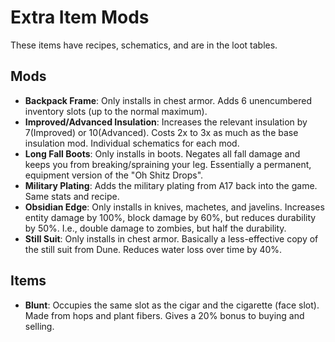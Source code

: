 # Extra Item Mods
These items have recipes, schematics, and are in the loot tables.

## Mods
- **Backpack Frame**: Only installs in chest armor. Adds 6 unencumbered inventory slots (up to the normal maximum).
- **Improved/Advanced Insulation**: Increases the relevant insulation by 7(Improved) or 10(Advanced). Costs 2x to 3x as much as the base insulation mod. Individual schematics for each mod.
- **Long Fall Boots**: Only installs in boots. Negates all fall damage and keeps you from breaking/spraining your leg. Essentially a permanent, equipment version of the "Oh Shitz Drops".
- **Military Plating**: Adds the military plating from A17 back into the game. Same stats and recipe.
- **Obsidian Edge**: Only installs in knives, machetes, and javelins. Increases entity damage by 100%, block damage by 60%, but reduces durability by 50%. I.e., double damage to zombies, but half the durability.
- **Still Suit**: Only installs in chest armor. Basically a less-effective copy of the still suit from Dune. Reduces water loss over time by 40%.

## Items
- **Blunt**: Occupies the same slot as the cigar and the cigarette (face slot). Made from hops and plant fibers. Gives a 20% bonus to buying and selling.